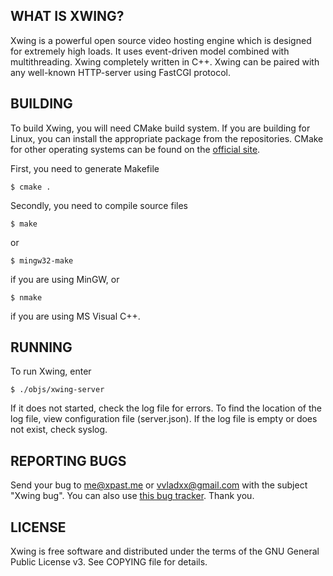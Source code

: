 WHAT IS XWING?
-----------------

Xwing is a powerful open source video hosting engine which is designed for extremely high loads. It uses event-driven model combined with multithreading. Xwing completely written in C++.
Xwing can be paired with any well-known HTTP-server using FastCGI protocol.

BUILDING
-----------------

To build Xwing, you will need CMake build system. If you are building for Linux, you can install the appropriate package from the repositories. CMake for other operating systems can be found on the [official site](http://www.cmake.org/cmake/resources/software.html).

First, you need to generate Makefile

    $ cmake .

Secondly, you need to compile source files

    $ make

or

    $ mingw32-make

if you are using MinGW, or

    $ nmake

if you are using MS Visual C++.

RUNNING
-----------------

To run Xwing, enter

    $ ./objs/xwing-server

If it does not started, check the log file for errors. To find the location of the log file, view configuration file (server.json). If the log file is empty or does not exist, check syslog.

REPORTING BUGS
-----------------

Send your bug to <me@xpast.me> or <vvladxx@gmail.com> with the subject "Xwing bug". You can also use [this bug tracker](https://github.com/VladX/Xwing-Engine/issues). Thank you.

LICENSE
-----------------

Xwing is free software and distributed under the terms of the GNU General Public License v3. See COPYING file for details.
